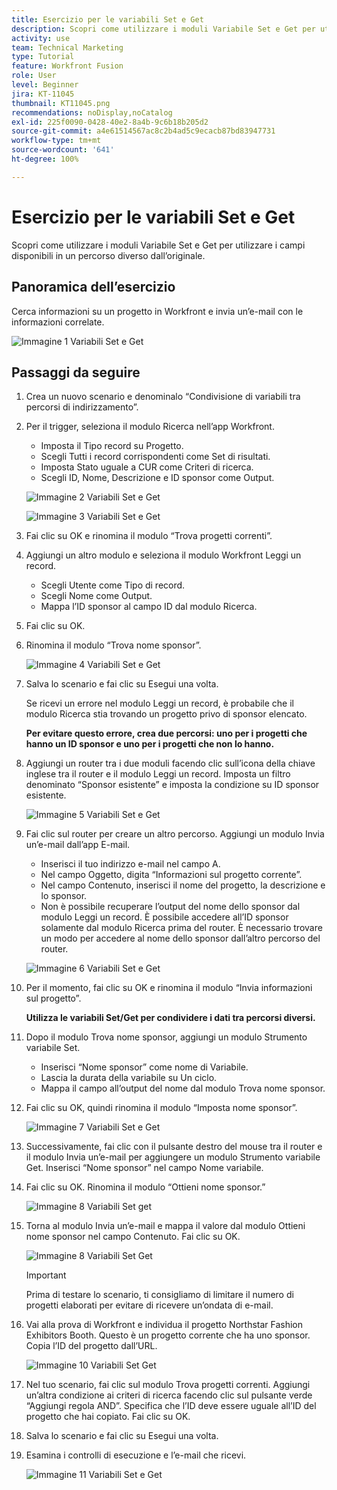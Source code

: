 ```yaml
---
title: Esercizio per le variabili Set e Get
description: Scopri come utilizzare i moduli Variabile Set e Get per utilizzare i campi disponibili in un percorso diverso dall’originale.
activity: use
team: Technical Marketing
type: Tutorial
feature: Workfront Fusion
role: User
level: Beginner
jira: KT-11045
thumbnail: KT11045.png
recommendations: noDisplay,noCatalog
exl-id: 225f0090-0428-40e2-8a4b-9c6b18b205d2
source-git-commit: a4e61514567ac8c2b4ad5c9ecacb87bd83947731
workflow-type: tm+mt
source-wordcount: '641'
ht-degree: 100%

---
```


# Esercizio per le variabili Set e Get

Scopri come utilizzare i moduli Variabile Set e Get per utilizzare i campi disponibili in un percorso diverso dall’originale.

## Panoramica dell’esercizio

Cerca informazioni su un progetto in Workfront e invia un’e-mail con le informazioni correlate.

![Immagine 1 Variabili Set e Get](../12-exercises/assets/set-get-variables-walkthrough-1.png)

## Passaggi da seguire

1. Crea un nuovo scenario e denominalo “Condivisione di variabili tra percorsi di indirizzamento”.
1. Per il trigger, seleziona il modulo Ricerca nell’app Workfront.

   + Imposta il Tipo record su Progetto.
   + Scegli Tutti i record corrispondenti come Set di risultati.
   + Imposta Stato uguale a CUR come Criteri di ricerca.
   + Scegli ID, Nome, Descrizione e ID sponsor come Output.

   ![Immagine 2 Variabili Set e Get](../12-exercises/assets/set-get-variables-walkthrough-2.png)

   ![Immagine 3 Variabili Set e Get](../12-exercises/assets/set-get-variables-walkthrough-3.png)

1. Fai clic su OK e rinomina il modulo “Trova progetti correnti”.
1. Aggiungi un altro modulo e seleziona il modulo Workfront Leggi un record.

   + Scegli Utente come Tipo di record.
   + Scegli Nome come Output.
   + Mappa l’ID sponsor al campo ID dal modulo Ricerca.

1. Fai clic su OK.
1. Rinomina il modulo “Trova nome sponsor”.

   ![Immagine 4 Variabili Set e Get](../12-exercises/assets/set-get-variables-walkthrough-4.png)

1. Salva lo scenario e fai clic su Esegui una volta.

   Se ricevi un errore nel modulo Leggi un record, è probabile che il modulo Ricerca stia trovando un progetto privo di sponsor elencato.

   **Per evitare questo errore, crea due percorsi: uno per i progetti che hanno un ID sponsor e uno per i progetti che non lo hanno.**

1. Aggiungi un router tra i due moduli facendo clic sull’icona della chiave inglese tra il router e il modulo Leggi un record. Imposta un filtro denominato “Sponsor esistente” e imposta la condizione su ID sponsor esistente.

   ![Immagine 5 Variabili Set e Get](../12-exercises/assets/set-get-variables-walkthrough-5.png)

1. Fai clic sul router per creare un altro percorso. Aggiungi un modulo Invia un’e-mail dall’app E-mail.

   + Inserisci il tuo indirizzo e-mail nel campo A.
   + Nel campo Oggetto, digita “Informazioni sul progetto corrente”.
   + Nel campo Contenuto, inserisci il nome del progetto, la descrizione e lo sponsor.
   + Non è possibile recuperare l’output del nome dello sponsor dal modulo Leggi un record. È possibile accedere all’ID sponsor solamente dal modulo Ricerca prima del router. È necessario trovare un modo per accedere al nome dello sponsor dall’altro percorso del router.

   ![Immagine 6 Variabili Set e Get](../12-exercises/assets/set-get-variables-walkthrough-6.png)

1. Per il momento, fai clic su OK e rinomina il modulo “Invia informazioni sul progetto”.

   **Utilizza le variabili Set/Get per condividere i dati tra percorsi diversi.**

1. Dopo il modulo Trova nome sponsor, aggiungi un modulo Strumento variabile Set.

   + Inserisci “Nome sponsor” come nome di Variabile.
   + Lascia la durata della variabile su Un ciclo.
   + Mappa il campo all’output del nome dal modulo Trova nome sponsor.

1. Fai clic su OK, quindi rinomina il modulo “Imposta nome sponsor”.

   ![Immagine 7 Variabili Set e Get](../12-exercises/assets/set-get-variables-walkthrough-7.png)

1. Successivamente, fai clic con il pulsante destro del mouse tra il router e il modulo Invia un’e-mail per aggiungere un modulo Strumento variabile Get. Inserisci “Nome sponsor” nel campo Nome variabile.
1. Fai clic su OK. Rinomina il modulo “Ottieni nome sponsor.”

   ![Immagine 8 Variabili Set get](../12-exercises/assets/set-get-variables-walkthrough-8.png)

1. Torna al modulo Invia un’e-mail e mappa il valore dal modulo Ottieni nome sponsor nel campo Contenuto. Fai clic su OK.

   ![Immagine 8 Variabili Set Get](../12-exercises/assets/set-get-variables-walkthrough-8.png)

   >[!IMPORTANT]
   >
   >Prima di testare lo scenario, ti consigliamo di limitare il numero di progetti elaborati per evitare di ricevere un’ondata di e-mail.

1. Vai alla prova di Workfront e individua il progetto Northstar Fashion Exhibitors Booth. Questo è un progetto corrente che ha uno sponsor. Copia l’ID del progetto dall’URL.

   ![Immagine 10 Variabili Set Get](../12-exercises/assets/set-get-variables-walkthrough-10.png)

1. Nel tuo scenario, fai clic sul modulo Trova progetti correnti. Aggiungi un’altra condizione ai criteri di ricerca facendo clic sul pulsante verde “Aggiungi regola AND”. Specifica che l’ID deve essere uguale all’ID del progetto che hai copiato. Fai clic su OK.
1. Salva lo scenario e fai clic su Esegui una volta.
1. Esamina i controlli di esecuzione e l’e-mail che ricevi.

   ![Immagine 11 Variabili Set e Get](../12-exercises/assets/set-get-variables-walkthrough-11.png)

